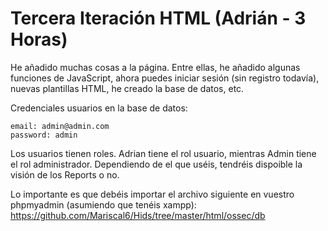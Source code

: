 # Tercera Iteración HTML (Adrián - 3 Horas)

He añadido muchas cosas a la página. Entre ellas, he añadido algunas funciones de JavaScript, ahora puedes iniciar sesión 
(sin registro todavía), nuevas plantillas HTML, he creado la base de datos, etc.

Credenciales usuarios en la base de datos:

```
email: admin@admin.com
password: admin

```

Los usuarios tienen roles. Adrian tiene el rol usuario, mientras Admin tiene el rol administrador. Dependiendo de el que uséis,
tendréis dispoible la visión de los Reports o no.

Lo importante es que debéis importar el archivo siguiente en vuestro phpmyadmin (asumiendo que tenéis xampp): https://github.com/Mariscal6/Hids/tree/master/html/ossec/db 
